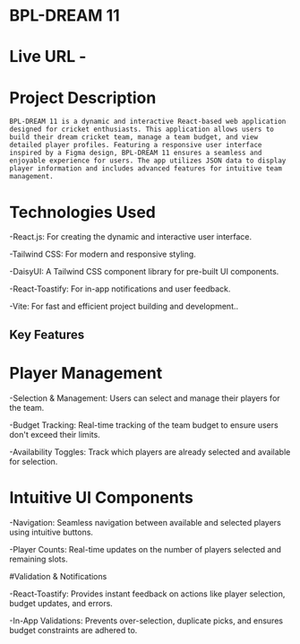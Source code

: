 # BPL-DREAM 11
# Live URL - 
# Project Description
    BPL-DREAM 11 is a dynamic and interactive React-based web application designed for cricket enthusiasts. This application allows users to build their dream cricket team, manage a team budget, and view detailed player profiles. Featuring a responsive user interface inspired by a Figma design, BPL-DREAM 11 ensures a seamless and enjoyable experience for users. The app utilizes JSON data to display player information and includes advanced features for intuitive team management.

# Technologies Used
-React.js: For creating the dynamic and interactive user interface.

-Tailwind CSS: For modern and responsive styling.

-DaisyUI: A Tailwind CSS component library for pre-built UI components.

-React-Toastify: For in-app notifications and user feedback.

-Vite: For fast and efficient project building and development..

## Key Features

# Player Management

-Selection & Management: Users can select and manage their players for the team.

-Budget Tracking: Real-time tracking of the team budget to ensure users don't exceed their limits.

-Availability Toggles: Track which players are already selected and available for selection.

# Intuitive UI Components

-Navigation: Seamless navigation between available and selected players using intuitive buttons.

-Player Counts: Real-time updates on the number of players selected and remaining slots.

#Validation & Notifications

-React-Toastify: Provides instant feedback on actions like player selection, budget updates, and errors.

-In-App Validations: Prevents over-selection, duplicate picks, and ensures budget constraints are adhered to.